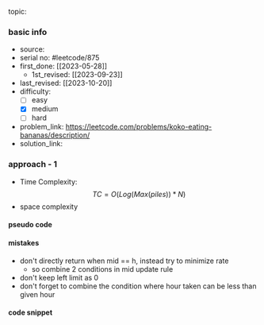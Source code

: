 topic:

### basic info
- source: 
- serial no: #leetcode/875 
- first_done: [[2023-05-28]]
	- 1st_revised: [[2023-09-23]]
- last_revised: [[2023-10-20]]
- difficulty:
	- [ ] easy
	- [x] medium
	- [ ] hard
- problem_link: https://leetcode.com/problems/koko-eating-bananas/description/
- solution_link:

### approach - 1
- Time Complexity: $$TC = O(Log(Max(piles))*N)$$
- space complexity

#### pseudo code

#### mistakes
- don't directly return when mid == h, instead try to minimize rate
	- so combine 2 conditions in mid update rule
- don't keep left limit as 0
- don't forget to combine the condition where hour taken can be less than given hour
#### code snippet
```python

```
